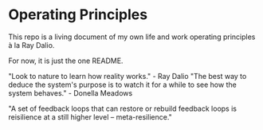 # Operating Principles

This repo is a living document of my own life and work operating principles à la Ray Dalio.

For now, it is just the one README.

"Look to nature to learn how reality works." - Ray Dalio
"The best way to deduce the system's purpose is to watch it for a while to see how the system behaves." - Donella Meadows

"A set of feedback loops that can restore or rebuild feedback loops is reisilience at a still higher level – meta-resilience."
